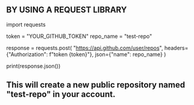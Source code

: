 ## BY USING A REQUEST LIBRARY 
import requests

token = "YOUR_GITHUB_TOKEN"
repo_name = "test-repo"

response = requests.post(
    "https://api.github.com/user/repos",
    headers={"Authorization": f"token {token}"},
    json={"name": repo_name}
)

print(response.json())
##  This will create a new public repository named "test-repo" in your account.
